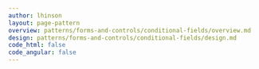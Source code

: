 ```yaml
---
author: lhinson
layout: page-pattern
overview: patterns/forms-and-controls/conditional-fields/overview.md
design: patterns/forms-and-controls/conditional-fields/design.md
code_html: false
code_angular: false
---
```

